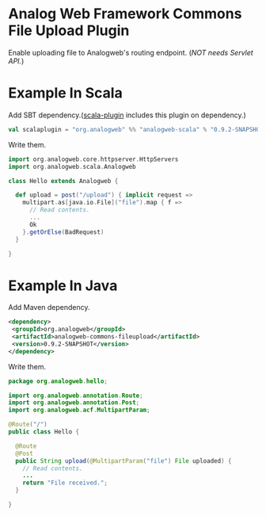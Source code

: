 Analog Web Framework Commons File Upload Plugin
===============================================

Enable uploading file to Analogweb's routing endpoint.
(*NOT needs Servlet API.*)

Example In Scala
=================

Add SBT dependency.([scala-plugin](https://github.com/analogweb/scala-plugin) includes this plugin on dependency.)

```scala
val scalaplugin = "org.analogweb" %% "analogweb-scala" % "0.9.2-SNAPSHOT"
```

Write them.

```scala
import org.analogweb.core.httpserver.HttpServers
import org.analogweb.scala.Analogweb

class Hello extends Analogweb {

  def upload = post("/upload") { implicit request => 
    multipart.as[java.io.File]("file").map { f =>
      // Read contents.
      ...
      Ok
    }.getOrElse(BadRequest)
  }

}
```

Example In Java
==========================

Add Maven dependency.

```xml
<dependency>
 <groupId>org.analogweb</groupId>
 <artifactId>analogweb-commons-fileupload</artifactId>
 <version>0.9.2-SNAPSHOT</version>
</dependency>
```

Write them.

```java
package org.analogweb.hello;

import org.analogweb.annotation.Route;
import org.analogweb.annotation.Post;
import org.analogweb.acf.MultipartParam;

@Route("/")
public class Hello {

  @Route
  @Post
  public String upload(@MultipartParam("file") File uploaded) {
    // Read contents.
    ...
    return "File received.";
  }

}
```

